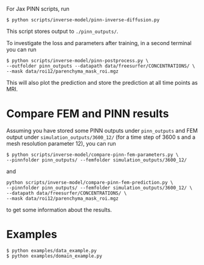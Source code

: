 For Jax PINN scripts, run
```
$ python scripts/inverse-model/pinn-inverse-diffusion.py
```
This script stores output to `./pinn_outputs/`.

To investigate the loss and parameters after training, in a second terminal you can run
```
$ python scripts/inverse-model/pinn-postprocess.py \
--outfolder pinn_outputs --datapath data/freesurfer/CONCENTRATIONS/ \
--mask data/roi12/parenchyma_mask_roi.mgz
```
This will also plot the prediction and store the prediction at all time points as MRI.


# Compare FEM and PINN results
Assuming you have stored some PINN outputs under `pinn_outputs` and FEM output under `simulation_outputs/3600_12/` (for a time step of 3600 s and a mesh resolution parameter 12), you can run
```
$ python scripts/inverse-model/compare-pinn-fem-parameters.py \
--pinnfolder pinn_outputs/ --femfolder simulation_outputs/3600_12/
```
and
```
python scripts/inverse-model/compare-pinn-fem-prediction.py \
--pinnfolder pinn_outputs/ --femfolder simulation_outputs/3600_12/ \
--datapath data/freesurfer/CONCENTRATIONS/ \
--mask data/roi12/parenchyma_mask_roi.mgz
```
to get some information about the results.


# Examples

```
$ python examples/data_example.py
$ python examples/domain_example.py
```

